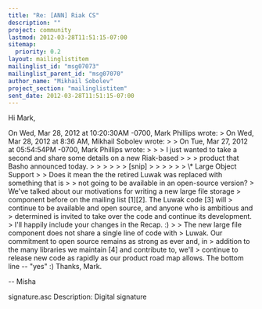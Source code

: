 ```yaml
---
title: "Re: [ANN] Riak CS"
description: ""
project: community
lastmod: 2012-03-28T11:51:15-07:00
sitemap:
  priority: 0.2
layout: mailinglistitem
mailinglist_id: "msg07073"
mailinglist_parent_id: "msg07070"
author_name: "Mikhail Sobolev"
project_section: "mailinglistitem"
sent_date: 2012-03-28T11:51:15-07:00
---
```



Hi Mark,

On Wed, Mar 28, 2012 at 10:20:30AM -0700, Mark Phillips wrote:
&gt; On Wed, Mar 28, 2012 at 8:36 AM, Mikhail Sobolev  wrote:
&gt; &gt; On Tue, Mar 27, 2012 at 05:54:54PM -0700, Mark Phillips wrote:
&gt; &gt; &gt; I just wanted to take a second and share some details on a new Riak-based
&gt; &gt; &gt; product that Basho announced today.
&gt; &gt; &gt;
&gt; &gt; &gt; [snip]
&gt; &gt; &gt;
&gt; &gt; &gt; \\* Large Object Support
&gt; &gt; Does it mean the the retired Luwak was replaced with something that is
&gt; &gt; not going to be available in an open-source version?
&gt; We've talked about our motivations for writing a new large file storage
&gt; component before on the mailing list [1][2]. The Luwak code [3] will
&gt; continue to be available and open source, and anyone who is ambitious and
&gt; determined is invited to take over the code and continue its development.
&gt; I'll happily include your changes in the Recap. :)
&gt; 
&gt; The new large file component does not share a single line of code with
&gt; Luwak. Our commitment to open source remains as strong as ever and, in
&gt; addition to the many libraries we maintain [4] and contribute to, we'll
&gt; continue to release new code as rapidly as our product road map allows.
The bottom line -- "yes" :) Thanks, Mark.

--
Misha


signature.asc
Description: Digital signature
